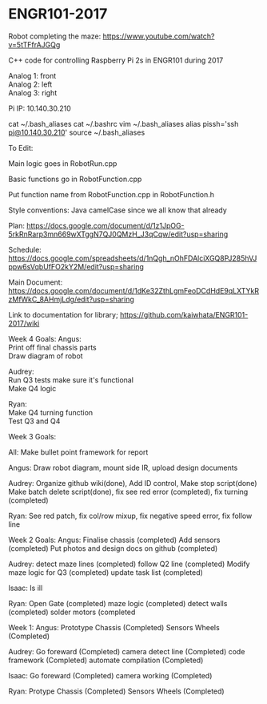 # ENGR101-2017

Robot completing the maze:
https://www.youtube.com/watch?v=5tTFfrAJGQg



C++ code for controlling Raspberry Pi 2s in ENGR101 during 2017

Analog 1: front  
Analog 2: left  
Analog 3: right  

Pi IP: 10.140.30.210

cat ~/.bash_aliases
cat ~/.bashrc
vim ~/.bash_aliases
alias pissh='ssh pi@10.140.30.210'
source ~/.bash_aliases


To Edit:

Main logic goes in RobotRun.cpp

Basic functions go in RobotFunction.cpp

Put function name from RobotFunction.cpp in RobotFunction.h

Style conventions: Java camelCase since we all know that already

Plan:
https://docs.google.com/document/d/1z1JpOG-5rkRnRarp3mn669wXTggN7QJ0QMzH_J3qCqw/edit?usp=sharing

Schedule:
https://docs.google.com/spreadsheets/d/1nQgh_nOhFDAlciXGQ8PJ285hVJppw6sVqbUfFO2kY2M/edit?usp=sharing

Main Document:
https://docs.google.com/document/d/1dKe32ZthLgmFeoDCdHdE9qLXTYkRzMfWkC_8AHmjLdg/edit?usp=sharing

Link to documentation for library;
https://github.com/kaiwhata/ENGR101-2017/wiki

Week 4 Goals:
Angus:  
Print off final chassis parts  
Draw diagram of robot

Audrey:  
Run Q3 tests make sure it's functional  
Make Q4 logic  

Ryan:  
Make Q4 turning function  
Test Q3 and Q4  

Week 3 Goals:

All: Make bullet point framework for report

Angus: Draw robot diagram, mount side IR, upload design documents

Audrey: Organize github wiki(done), Add ID control, Make stop script(done) Make batch delete script(done), fix see red error (completed), fix turning (completed)

Ryan: See red patch, fix col/row mixup, fix negative speed error, fix follow line


Week 2 Goals:
Angus:
Finalise chassis (completed)
Add sensors (completed)
Put photos and design docs on github (completed)

Audrey:
detect maze lines (completed)
follow Q2 line (completed)
Modify maze logic for Q3 (completed)
update task list (completed)

Isaac:
Is ill

Ryan:
Open Gate (completed)
maze logic (completed)
detect walls (completed)
solder motors (completed


Week 1:
Angus:
Prototype Chassis (Completed)
Sensors
Wheels (Completed)

Audrey:
Go foreward (Completed)
camera detect line (Completed)
code framework (Completed)
automate compilation (Completed)

Isaac: 
Go foreward (Completed)
camera working (Completed)

Ryan:
Protype Chassis (Completed)
Sensors
Wheels (Completed)

